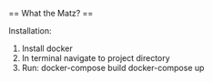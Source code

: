 == What the Matz? ==

Installation:

1. Install docker
2. In terminal navigate to project directory
3. Run:
	docker-compose build
	docker-compose up
